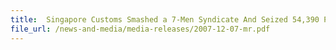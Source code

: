 ```yaml
---
title: 	Singapore Customs Smashed a 7-Men Syndicate And Seized 54,390 Packets Of Contraband Cigarettes
file_url: /news-and-media/media-releases/2007-12-07-mr.pdf
---
```

